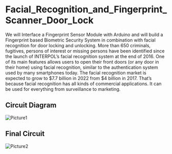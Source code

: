 # Facial_Recognition_and_Fingerprint_Scanner_Door_Lock

We will Interface a Fingerprint Sensor Module  with Arduino and will build a Fingerprint based  Biometric Security System in combination with  facial recognition for door locking and  unlocking.
More than 650 criminals, fugitives, persons of
interest or missing persons have been  identified since the launch of INTERPOL’s  facial recognition system at the end of 2016.
One of its main features allows users to open  their front doors (or any door in their home)  using facial recognition, similar to the  authentication system used by many  smartphones today.
The facial recognition market is expected to  grow to $7.7 billion in 2022 from $4 billion in  2017. That’s because facial recognition has all
kinds of commercial applications. It can be  used for everything from surveillance to  marketing.

## Circuit Diagram
![Picture1](https://user-images.githubusercontent.com/42884781/126080581-0888dd18-52df-478a-a5a2-f407ac5c9bbe.png)


## Final Circuit
![Picture2](https://user-images.githubusercontent.com/42884781/126080588-a5dd70e1-f754-49c2-9a1c-d0bae97ba28e.jpg)
